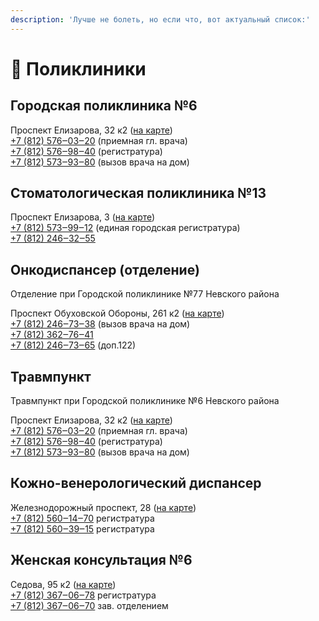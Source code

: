 ```yaml
---
description: 'Лучше не болеть, но если что, вот актуальный список:'
---
```


# 🏥 Поликлиники

## Городская поликлиника №6

​Проспект Елизарова, 32 к2 ([на карте](https://2gis.ru/spb/firm/5348552838776874?m=30.412161%2C59.893004%2F16))\
[+7 (812) 576‒03‒20](tel:+78125760320) (приемная гл. врача)\
[+7 (812) 576‒98‒40](tel:+78125769840) (регистратура)\
[+7 (812) 573‒93‒80](tel:+78125739380) (вызов врача на дом)

## Стоматологическая поликлиника №13

​Проспект Елизарова, 3 ([на карте](https://2gis.ru/spb/search/%D1%81%D1%82%D0%BE%D0%BC%D0%B0%D1%82%D0%BE%D0%BB%D0%BE%D0%B3%D0%B8%D1%8F%20%E2%84%9613/firm/5349008106637459/30.427341%2C59.897776?m=30.439701%2C59.891744%2F18.28))\
[+7 (812) 573‒99‒12](tel:+78125739912) (единая городская регистратура)\
[+7 (812) 246‒32‒55](tel:+78122463255)

## Онкодиспансер (отделение)

Отделение при Городской поликлинике №77 Невского района

​Проспект Обуховской Обороны, 261 к2 ([на карте](https://2gis.ru/spb/branches/5348561428498230/firm/5348553838768221/30.476913%2C59.858362?m=30.47679%2C59.85834%2F18.67))\
[+7 (812) 246‒73‒38](tel:+78122467338) (вызов врача на дом)\
[+7 (812) 362‒76‒41](tel:+78123627641)\
[+7 (812) 246‒73‒65](tel:+78122467365,,,122) (доп.122)

## Травмпункт

Травмпункт при Городской поликлинике №6 Невского района

​Проспект Елизарова, 32 к2 ([на карте](https://2gis.ru/spb/firm/5348552838776874?m=30.412161%2C59.893004%2F16))\
[+7 (812) 576‒03‒20](tel:+78125760320) (приемная гл. врача)\
[+7 (812) 576‒98‒40](tel:+78125769840) (регистратура)\
[+7 (812) 573‒93‒80](tel:+78125739380) (вызов врача на дом)

## Кожно-венерологический диспансер

​Железнодорожный проспект, 28 ([на карте](https://2gis.ru/spb/search/%D0%9A%D0%BE%D0%B6%D0%BD%D0%BE-%D0%B2%D0%B5%D0%BD%D0%B5%D1%80%D0%BE%D0%BB%D0%BE%D0%B3%D0%B8%D1%87%D0%B5%D1%81%D0%BA%D0%B8%D0%B5%20%D0%B4%D0%B8%D1%81%D0%BF%D0%B0%D0%BD%D1%81%D0%B5%D1%80%D1%8B%20\(%D0%BA%D0%BE%D0%B6%D0%BD%D0%BE-%D0%B2%D0%B5%D0%BD%D0%B5%D1%80%D0%BE%D0%BB%D0%BE%D0%B3%D0%B8%D1%87%D0%B5%D1%81%D0%BA%D0%B8%D0%B9\)/attributeId/70000201006752804/firm/5348552838588967?m=30.428448%2C59.879648%2F15.5))\
[+7 (812) 560‒14‒70](tel:+78125601470) регистратура\
[+7 (812) 560‒39‒15](tel:+78125603915) регистратура

## Женская консультация №6

​Седова, 95 к2 ([на карте](https://go.2gis.com/yz3tc2))\
[+7 (812) 367‒06‒78](tel:+78123670678) регистратура\
[+7 (812) 367‒06‒70](tel:+78123670670) зав. отделением




